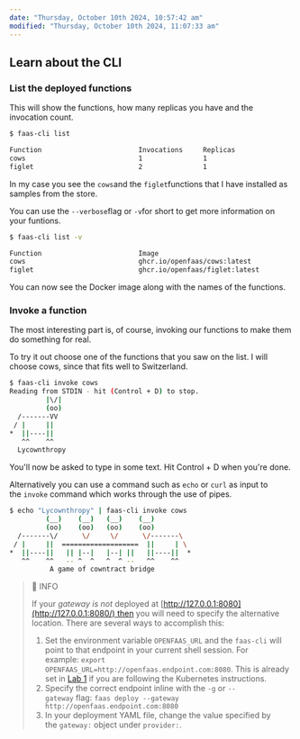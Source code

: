 ```yaml
---
date: "Thursday, October 10th 2024, 10:57:42 am"
modified: "Thursday, October 10th 2024, 11:07:33 am"
---
```


## Learn about the CLI

### List the deployed functions

This will show the functions, how many replicas you have and the invocation count.

``` sh
$ faas-cli list

Function                        Invocations     Replicas
cows                            1               1
figlet                          2               1
```

In my case you see the `cows`and the `figlet`functions that I have installed as samples from the store.

You can use the `--verbose`flag or `-v`for short to get more information on your funtions.

``` sh
$ faas-cli list -v

Function                        Image                                           Invocations     Replicas        CreatedAt
cows                            ghcr.io/openfaas/cows:latest                    1               1               2024-10-10 08:42:56.288543292 +0000 UTC
figlet                          ghcr.io/openfaas/figlet:latest                  2               1               2024-10-10 08:49:04.818864813 +0000 UTC
```

You can now see the Docker image along with the names of the functions.

### Invoke a function

The most interesting part is, of course, invoking our functions to make them do something for real.

To try it out choose one of the functions that you saw on the list. I will choose cows, since that fits well to Switzerland.

``` sh
$ faas-cli invoke cows
Reading from STDIN - hit (Control + D) to stop.
         |\/|
         (oo)
  /-------VV
 / |     ||
*  ||----||
   ^^    ^^
  Lycownthropy
```

You'll now be asked to type in some text. Hit Control + D when you're done.

Alternatively you can use a command such as `echo` or `curl` as input to the `invoke` command which works through the use of pipes.

``` sh
$ echo "Lycownthropy" | faas-cli invoke cows
         (__)    (__)   (__)    (__)
         (oo)    (oo)   (oo)    (oo)
  /-------\/      \/     \/      \/-------\
 / |     ||  ===================  ||     | \
*  ||----||   || |--|   |--| ||   ||----||  *
   ^^    ^^   -- ^  ^   ^  ^ --   ^^    ^^
          A game of cowntract bridge
```

> 📔 INFO
>
> If your *gateway is not* deployed at [http://127.0.0.1:8080](http://127.0.0.1:8080/) then you will need to specify the alternative location. There are several ways to accomplish this:
>
> 1.  Set the environment variable `OPENFAAS_URL` and the `faas-cli` will point to that endpoint in your current shell session. For example: `export OPENFAAS_URL=http://openfaas.endpoint.com:8080`. This is already set in [Lab 1](https://github.com/openfaas/workshop/blob/master/lab1.md) if you are following the Kubernetes instructions.
> 2.  Specify the correct endpoint inline with the `-g` or `--gateway` flag: `faas deploy --gateway http://openfaas.endpoint.com:8080`
> 3.  In your deployment YAML file, change the value specified by the `gateway:` object under `provider:`.
